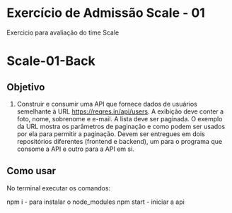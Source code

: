 # Exercício de Admissão Scale - 01

Exercicio para avaliação do time Scale

# Scale-01-Back

## Objetivo 

1) Construir e consumir uma API que fornece dados de usuários semelhante à URL https://reqres.in/api/users. A exibição deve conter a foto, nome, sobrenome e e-mail. A lista deve ser paginada. O exemplo da URL mostra os parâmetros de paginação e como podem ser usados por ela para permitir a paginação.
Devem ser entregues em dois repositórios diferentes (frontend e backend), um para o programa que consome a API e outro para a API em si.


## Como usar 

No terminal executar os comandos: 

npm i - para instalar o node_modules
npm start - iniciar a api
